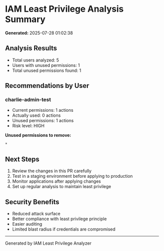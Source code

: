 # IAM Least Privilege Analysis Summary

**Generated:** 2025-07-28 01:02:38

## Analysis Results

- Total users analyzed: 5
- Users with unused permissions: 1
- Total unused permissions found: 1

## Recommendations by User

### charlie-admin-test
- Current permissions: 1 actions
- Actually used: 0 actions  
- Unused permissions: 1 actions
- Risk level: HIGH

**Unused permissions to remove:**
```
*

```


## Next Steps

1. Review the changes in this PR carefully
2. Test in a staging environment before applying to production
3. Monitor applications after applying changes
4. Set up regular analysis to maintain least privilege

## Security Benefits

- Reduced attack surface
- Better compliance with least privilege principle  
- Easier auditing
- Limited blast radius if credentials are compromised

---
Generated by IAM Least Privilege Analyzer
